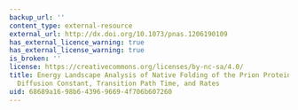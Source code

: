 ```yaml
---
backup_url: ''
content_type: external-resource
external_url: http://dx.doi.org/10.1073/pnas.1206190109
has_external_licence_warning: true
has_external_license_warning: true
is_broken: ''
license: https://creativecommons.org/licenses/by-nc-sa/4.0/
title: Energy Landscape Analysis of Native Folding of the Prion Protein Yields the
  Diffusion Constant, Transition Path Time, and Rates
uid: 68689a16-98b6-4396-9669-4f706b607260
---
```

